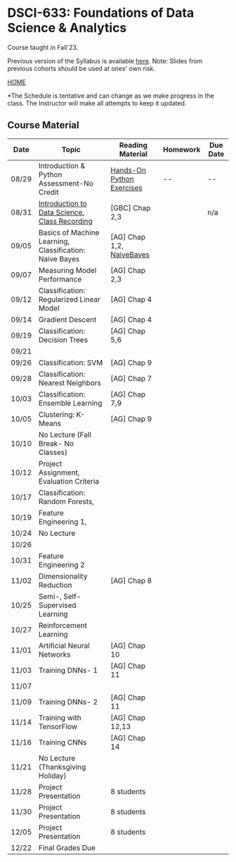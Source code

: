 
# DSCI-633: Foundations of Data Science & Analytics
Course taught in Fall'23.

Previous version of the Syllabus is available [here](https://github.com/aiforsec/RIT-DSCI-633-FDS/blob/main/Syllabus/README-2022-deprecated.md). Note: Slides from previous cohorts should be used at ones' own risk.

[HOME](https://github.com/aiforsec/RIT-DSCI-633-FDS)

*The Schedule is tentative and can change as we make progress in the class. The Instructor will make all attempts to keep it updated.
## Course Material
| Date | Topic | Reading Material| Homework | Due Date|
|-------|----------|---------------|-----------|----------|
| 08/29 |Introduction & Python Assessment-No Credit | [Hands-On Python Exercises](https://github.com/aiforsec/RIT-DSCI-633-FDS/blob/main/Syllabus/Lecture00) | -- | --|
| 08/31 |[Introduction to Data Science. ](https://github.com/aiforsec/RIT-DSCI-633-FDS/blob/main/Syllabus/Lecture01/Lec01.pptx) [Class Recording](https://rit.zoom.us/rec/share/iljfDog1m0bnvH7ZxanJIqPdjXdZPYtCws0DYmxE1P0BrdiKH1r3sWfDDVNBjcsl.ZYSUPn8DSjqYHUjK)| [GBC] Chap 2,3| | n/a |
| 09/05 |Basics of Machine Learning, Classification: Naive Bayes| [AG] Chap 1,2, [NaiveBayes](https://www.cs.cmu.edu/~tom/mlbook/NBayesLogReg.pdf) | | |
|09/07|Measuring Model Performance|[AG] Chap 2,3| | |
|09/12|Classification: Regularized Linear Model|[AG] Chap 4 | | |
| 09/14 | Gradient Descent | [AG] Chap 4 |  |  |
| 09/19 | Classification: Decision Trees | [AG] Chap 5,6 | | |
| 09/21 | | | | |
| 09/26 | Classification: SVM| [AG] Chap 9 |  |  |
| 09/28 | Classification: Nearest Neighbors| [AG] Chap 7 | | |
| 10/03 | Classification: Ensemble Learning| [AG] Chap 7,9 | |  |
| 10/05 | Clustering: K-Means|[AG] Chap 9 |  | |
| 10/10 | No Lecture (Fall Break- No Classes) | |  | |
| 10/12 | Project Assignment, Evaluation Criteria| |  | |
| 10/17 | Classification: Random Forests, | |  | |
| 10/19 | Feature Engineering 1, | |  |  |
| 10/24 | No Lecture | |  | |
| 10/26 | | |  | |
| 10/31 | Feature Engineering 2 | |  |  |
| 11/02| Dimensionality Reduction|[AG] Chap 8|    |  |
| 10/25 |Semi-, Self-Supervised Learning| |  | |
| 10/27 | Reinforcement Learning| | |  |
|11/01 | Artificial Neural Networks|[AG] Chap 10 | | |
| 11/03 | Training DNNs- 1|[AG] Chap 11 |  | |
| 11/07 | | |  | |
| 11/09 | Training DNNs- 2 | [AG] Chap 11| | |
| 11/14 | Training with TensorFlow | [AG] Chap 12,13 |   |  |
| 11/16 | Training CNNs | [AG] Chap 14 |  | | 
| 11/21 | No Lecture (Thanksgiving Holiday)| | | |
| 11/28 | Project Presentation| 8 students| | |
| 11/30 | Project Presentation| 8 students| | |
| 12/05 | Project Presentation| 8 students| | |
| 12/22 | Final Grades Due | |  | |

